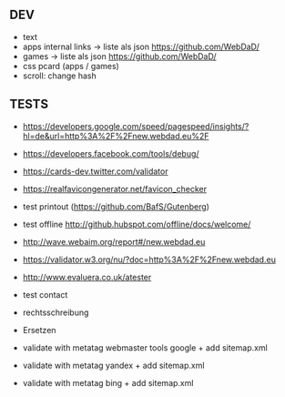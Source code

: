 ## DEV
*   text
  * apps internal links -> liste als json https://github.com/WebDaD/
  * games -> liste als json https://github.com/WebDaD/
* css pcard (apps / games)
* scroll: change hash

## TESTS
*   https://developers.google.com/speed/pagespeed/insights/?hl=de&url=http%3A%2F%2Fnew.webdad.eu%2F
*   https://developers.facebook.com/tools/debug/
*   https://cards-dev.twitter.com/validator
*   https://realfavicongenerator.net/favicon_checker
* test printout (https://github.com/BafS/Gutenberg)
* test offline http://github.hubspot.com/offline/docs/welcome/
*   http://wave.webaim.org/report#/new.webdad.eu
*    https://validator.w3.org/nu/?doc=http%3A%2F%2Fnew.webdad.eu
*    http://www.evaluera.co.uk/atester

* test contact


* rechtsschreibung

* Ersetzen

* validate with metatag webmaster tools google + add sitemap.xml
* validate with metatag yandex + add sitemap.xml
* validate with metatag bing + add sitemap.xml
